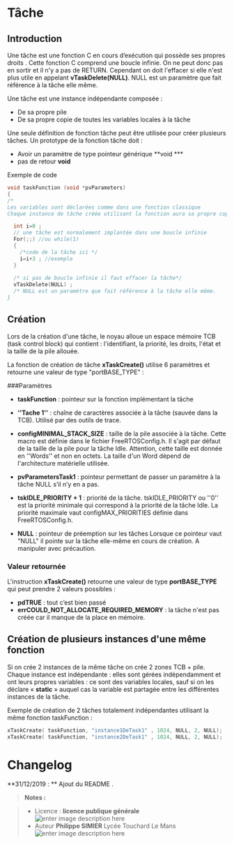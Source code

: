 ﻿# Tâche

## Introduction

Une tâche est une fonction C en cours d’exécution qui possède ses propres droits .
Cette fonction C comprend une boucle infinie. On ne peut donc pas en sortir  et il n'y a pas de RETURN.  Cependant on doit l'effacer si elle n'est plus utile en appelant **vTaskDelete(NULL)**. NULL est un paramètre que fait référence à la tâche elle même.

Une tâche est une instance indépendante composée :
 - De sa propre pile
 - De sa propre copie de toutes les variables locales à la tâche

Une seule définition de fonction tâche peut être utilisée pour créer plusieurs tâches.
Un prototype de la fonction tâche doit :

 - Avoir un paramètre de type  pointeur générique **void ***
 - pas de retour **void**
 
 Exemple de code
```c
void taskFunction (void *pvParameters)
{
/*
Les variables sont déclarées comme dans une fonction classique
Chaque instance de tâche créée utilisant la fonction aura sa propre copie de la variable i (sauf si déclarée en static) */

  int i=0 ;
  // une tâche est normalement implantée dans une boucle infinie
  For(;;) //ou while(1)
  {
    /*code de la tâche ici */
    i=i+3 ; //exemple
  }
 
  /* si pas de boucle infinie il faut effacer la tâche*/
  vTaskDelete(NULL) ;
  /* NULL est un paramètre que fait référence à la tâche elle même.
}
```

## Création

Lors de la création d'une tâche, le noyau alloue un espace mémoire TCB  (task control block) qui contient : l'identifiant, la priorité, les droits, l'état et la taille de la pile allouée.

La fonction de création de tâche  **xTaskCreate()** utilise 6 paramètres et
retourne une valeur de type "portBASE_TYPE" :

###Paramètres

 - **taskFunction** : pointeur sur la fonction implémentant la tâche

 - **''Tache 1''** : chaîne de caractères associée à la tâche (sauvée dans
   la TCB). Utilisé par des outils de trace.
 - **configMINIMAL_STACK_SIZE** : taille de la pile associée à la tâche.
   Cette macro est définie dans le fichier FreeRTOSConfig.h. Il s'agit   par défaut de la taille de la pile pour la tâche Idle. 
   Attention, cette taille est donnée en ''Words'' et non en octets. La taille d'un Word dépend de l'architecture matérielle utilisée. 
   
 - **pvParametersTask1** : pointeur permettant de passer un paramètre à la
   tâche NULL s’il n’y en a pas.

 - **tskIDLE_PRIORITY + 1** : priorité de la tâche. tskIDLE_PRIORITY ou
   ''0'' est la priorité minimale qui correspond à la priorité de la  tâche Idle. La priorité maximale vaut configMAX_PRIORITIES définie  dans FreeRTOSConfig.h.

 - **NULL** : pointeur de préemption sur les tâches Lorsque ce pointeur vaut
   "NULL" il pointe sur la tâche elle-même en cours de création. A
   manipuler avec précaution.

###  Valeur retournée
L'instruction **xTaskCreate()** retourne une valeur de type **portBASE_TYPE** qui
peut prendre 2 valeurs possibles :

 - **pdTRUE** : tout c’est bien passé
 - **errCOULD_NOT_ALLOCATE_REQUIRED_MEMORY** : la tâche n'est pas créée car il manque de la place en mémoire.

##  Création de plusieurs instances d'une même fonction
Si on crée 2 instances de la même tâche on crée 2 zones TCB + pile. Chaque instance est indépendante : elles sont gérées indépendamment et ont leurs propres variables : ce sont des variables locales, sauf si on les déclare « **static** » auquel cas la variable est partagée entre les différentes instances de la tâche.

Exemple de création de 2 tâches totalement indépendantes utilisant la même
fonction taskFunction :
```c
xTaskCreate( taskFunction, "instance1DeTask1" , 1024, NULL, 2, NULL);
xTaskCreate( taskFunction, "instance2DeTask1" , 1024, NULL, 2, NULL);  
```

# Changelog

**31/12/2019 : ** Ajout du README . 

> **Notes :**


> - Licence : **licence publique générale** ![enter image description here](https://img.shields.io/badge/licence-GPL-green.svg)
> - Auteur **Philippe SIMIER** Lycée Touchard Le Mans
>  ![enter image description here](https://img.shields.io/badge/built-passing-green.svg)
<!-- TOOLBOX 

Génération des badges : https://shields.io/
Génération de ce fichier : https://stackedit.io/editor#


